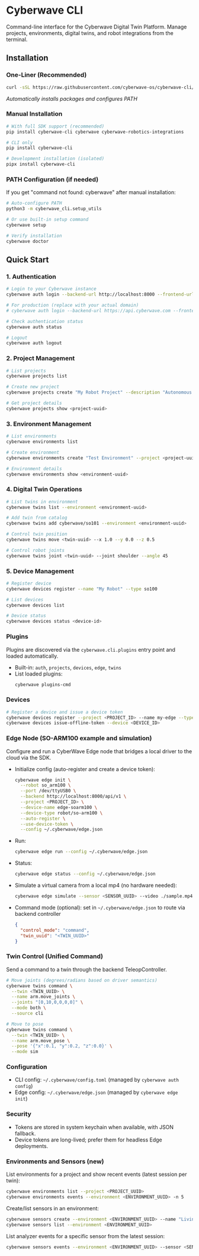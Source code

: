 # Cyberwave CLI

Command-line interface for the Cyberwave Digital Twin Platform. Manage projects, environments, digital twins, and robot integrations from the terminal.

## Installation

### One-Liner (Recommended)
```bash
curl -sSL https://raw.githubusercontent.com/cyberwave-os/cyberwave-cli/main/install.py | python3
```
*Automatically installs packages and configures PATH*

### Manual Installation
```bash
# With full SDK support (recommended)
pip install cyberwave-cli cyberwave cyberwave-robotics-integrations

# CLI only
pip install cyberwave-cli

# Development installation (isolated)
pipx install cyberwave-cli
```

### PATH Configuration (if needed)
If you get "command not found: cyberwave" after manual installation:
```bash
# Auto-configure PATH
python3 -m cyberwave_cli.setup_utils

# Or use built-in setup command
cyberwave setup

# Verify installation
cyberwave doctor
```

## Quick Start

### 1. Authentication
```bash
# Login to your Cyberwave instance
cyberwave auth login --backend-url http://localhost:8000 --frontend-url http://localhost:3000

# For production (replace with your actual domain)
# cyberwave auth login --backend-url https://api.cyberwave.com --frontend-url https://app.cyberwave.com

# Check authentication status
cyberwave auth status

# Logout
cyberwave auth logout
```

### 2. Project Management
```bash
# List projects
cyberwave projects list

# Create new project
cyberwave projects create "My Robot Project" --description "Autonomous robot fleet"

# Get project details
cyberwave projects show <project-uuid>
```

### 3. Environment Management
```bash
# List environments
cyberwave environments list

# Create environment
cyberwave environments create "Test Environment" --project <project-uuid>

# Environment details
cyberwave environments show <environment-uuid>
```

### 4. Digital Twin Operations
```bash
# List twins in environment
cyberwave twins list --environment <environment-uuid>

# Add twin from catalog
cyberwave twins add cyberwave/so101 --environment <environment-uuid>

# Control twin position
cyberwave twins move <twin-uuid> --x 1.0 --y 0.0 --z 0.5

# Control robot joints
cyberwave twins joint <twin-uuid> --joint shoulder --angle 45
```

### 5. Device Management
```bash
# Register device
cyberwave devices register --name "My Robot" --type so100

# List devices
cyberwave devices list

# Device status
cyberwave devices status <device-id>
```

### Plugins

Plugins are discovered via the `cyberwave.cli.plugins` entry point and loaded automatically.

- Built-in: `auth`, `projects`, `devices`, `edge`, `twins`
- List loaded plugins:
  ```bash
  cyberwave plugins-cmd
  ```

### Devices

```bash
# Register a device and issue a device token
cyberwave devices register --project <PROJECT_ID> --name my-edge --type robot/so-arm100
cyberwave devices issue-offline-token --device <DEVICE_ID>
```

### Edge Node (SO-ARM100 example and simulation)

Configure and run a CyberWave Edge node that bridges a local driver to the cloud via the SDK.

- Initialize config (auto-register and create a device token):
  ```bash
  cyberwave edge init \
    --robot so_arm100 \
    --port /dev/ttyUSB0 \
    --backend http://localhost:8000/api/v1 \
    --project <PROJECT_ID> \
    --device-name edge-soarm100 \
    --device-type robot/so-arm100 \
    --auto-register \
    --use-device-token \
    --config ~/.cyberwave/edge.json
  ```
- Run:
  ```bash
  cyberwave edge run --config ~/.cyberwave/edge.json
  ```
- Status:
  ```bash
  cyberwave edge status --config ~/.cyberwave/edge.json
  ```
- Simulate a virtual camera from a local mp4 (no hardware needed):
  ```bash
  cyberwave edge simulate --sensor <SENSOR_UUID> --video ./sample.mp4 --fps 2
  ```
- Command mode (optional): set in `~/.cyberwave/edge.json` to route via backend controller
  ```json
  {
    "control_mode": "command",
    "twin_uuid": "<TWIN_UUID>"
  }
  ```

### Twin Control (Unified Command)

Send a command to a twin through the backend TeleopController.

```bash
# Move joints (degrees/radians based on driver semantics)
cyberwave twins command \
  --twin <TWIN_UUID> \
  --name arm.move_joints \
  --joints "[0,10,0,0,0,0]" \
  --mode both \
  --source cli

# Move to pose
cyberwave twins command \
  --twin <TWIN_UUID> \
  --name arm.move_pose \
  --pose '{"x":0.1, "y":0.2, "z":0.0}' \
  --mode sim
```

### Configuration

- CLI config: `~/.cyberwave/config.toml` (managed by `cyberwave auth config`)
- Edge config: `~/.cyberwave/edge.json` (managed by `cyberwave edge init`)

### Security

- Tokens are stored in system keychain when available, with JSON fallback.
- Device tokens are long-lived; prefer them for headless Edge deployments.

### Environments and Sensors (new)

List environments for a project and show recent events (latest session per twin):
```bash
cyberwave environments list --project <PROJECT_UUID>
cyberwave environments events --environment <ENVIRONMENT_UUID> -n 5
```

Create/list sensors in an environment:
```bash
cyberwave sensors create --environment <ENVIRONMENT_UUID> --name "Living Room Cam" --type camera
cyberwave sensors list --environment <ENVIRONMENT_UUID>
```

List analyzer events for a specific sensor from the latest session:
```bash
cyberwave sensors events --environment <ENVIRONMENT_UUID> --sensor <SENSOR_UUID> -n 20
```

